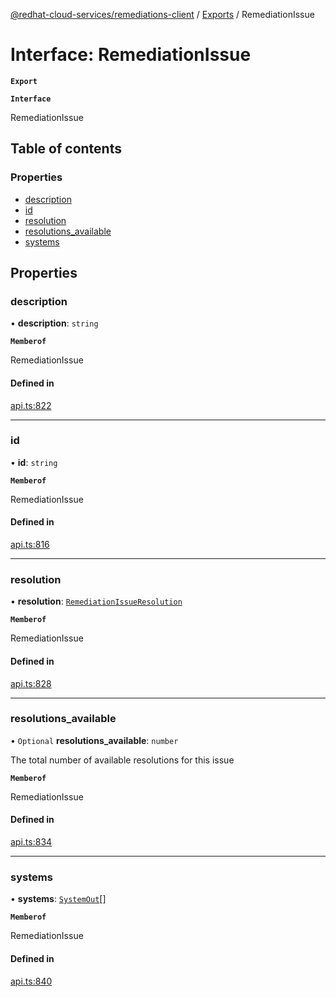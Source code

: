 [@redhat-cloud-services/remediations-client](../README.md) / [Exports](../modules.md) / RemediationIssue

# Interface: RemediationIssue

**`Export`**

**`Interface`**

RemediationIssue

## Table of contents

### Properties

- [description](RemediationIssue.md#description)
- [id](RemediationIssue.md#id)
- [resolution](RemediationIssue.md#resolution)
- [resolutions\_available](RemediationIssue.md#resolutions_available)
- [systems](RemediationIssue.md#systems)

## Properties

### description

• **description**: `string`

**`Memberof`**

RemediationIssue

#### Defined in

[api.ts:822](https://github.com/RedHatInsights/javascript-clients/blob/master/packages/remediations/api.ts#L822)

___

### id

• **id**: `string`

**`Memberof`**

RemediationIssue

#### Defined in

[api.ts:816](https://github.com/RedHatInsights/javascript-clients/blob/master/packages/remediations/api.ts#L816)

___

### resolution

• **resolution**: [`RemediationIssueResolution`](RemediationIssueResolution.md)

**`Memberof`**

RemediationIssue

#### Defined in

[api.ts:828](https://github.com/RedHatInsights/javascript-clients/blob/master/packages/remediations/api.ts#L828)

___

### resolutions\_available

• `Optional` **resolutions\_available**: `number`

The total number of available resolutions for this issue

**`Memberof`**

RemediationIssue

#### Defined in

[api.ts:834](https://github.com/RedHatInsights/javascript-clients/blob/master/packages/remediations/api.ts#L834)

___

### systems

• **systems**: [`SystemOut`](SystemOut.md)[]

**`Memberof`**

RemediationIssue

#### Defined in

[api.ts:840](https://github.com/RedHatInsights/javascript-clients/blob/master/packages/remediations/api.ts#L840)
